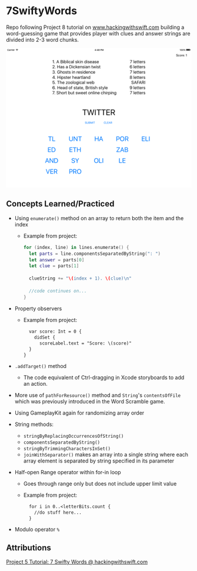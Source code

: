 # 7SwiftyWords
Repo following Project 8 tutorial on www.hackingwithswift.com building a word-guessing game that provides player with clues and answer strings are divided into 2-3 word chunks.

![App Screenshot](AppScreenshot.png)

## Concepts Learned/Practiced
* Using ```enumerate()``` method on an array to return both the item and the index
  * Example from project:
    ```swift
    for (index, line) in lines.enumerate() {
      let parts = line.componentsSeparatedByString(": ")
      let answer = parts[0]
      let clue = parts[1]

      clueString += "\(index + 1). \(clue)\n"

      //code continues on...
    }
    ```  
* Property observers
  * Example from project:

    ```
      var score: Int = 0 {
        didSet {
          scoreLabel.text = "Score: \(score)"
      }
    }
    ```

* ```.addTarget()``` method
  * The code equivalent of Ctrl-dragging in Xcode storyboards to add an action.
* More use of ```pathForResource()``` method and ```String```'s ```contentsOfFile``` which was previously introduced in the Word Scramble game.
* Using GameplayKit again for randomizing array order
* String methods:
  * ```stringByReplacingOccurrencesOfString()```
  * ```componentsSeparatedByString()```
  * ```stringByTrimmingCharactersInSet()```
  * ```joinWithSeparator()``` makes an array into a single string where each array element is separated by string specified in its parameter
* Half-open Range operator within for-in loop
  * Goes through range only but does not include upper limit value
  * Example from project:

    ```
      for i in 0..<letterBits.count {
        //do stuff here...
      }
    ```

* Modulo operator ```%```

## Attributions
[Project 5 Tutorial: 7 Swifty Words @ hackingwithswift.com](https://www.hackingwithswift.com/read/8/overview)
